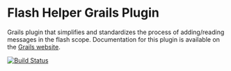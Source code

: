 Flash Helper Grails Plugin
===================

Grails plugin that simplifies and standardizes the process of adding/reading messages in the flash scope.
Documentation for this plugin is available on the [Grails website](http://grails.org/plugin/flash-helper).

[![Build Status](https://travis-ci.org/donalmurtagh/grails-flash-helper.svg?branch=master)](https://travis-ci.org/donalmurtagh/grails-flash-helper)
